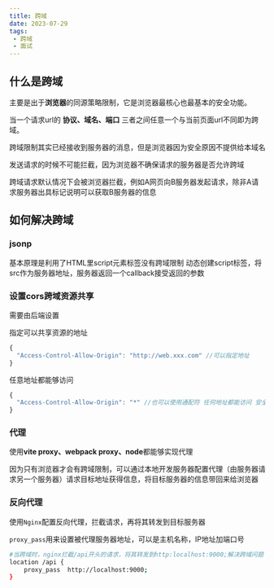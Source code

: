 ```yaml
---
title: 跨域
date: 2023-07-29
tags:
 - 跨域
 - 面试
---
```


## 什么是跨域

主要是出于**浏览器**的同源策略限制，它是浏览器最核心也最基本的安全功能。

当一个请求url的 **协议、域名、端口** 三者之间任意一个与当前页面url不同即为跨域。

跨域限制其实已经接收到服务器的消息，但是浏览器因为安全原因不提供给本域名

发送请求的时候不可能拦截，因为浏览器不确保请求的服务器是否允许跨域

跨域请求默认情况下会被浏览器拦截，例如A网页向B服务器发起请求，除非A请求服务器出具标记说明可以获取B服务器的信息

## 如何解决跨域

### jsonp

基本原理是利用了HTML里script元素标签没有跨域限制 动态创建script标签，将src作为服务器地址，服务器返回一个callback接受返回的参数

### 设置cors跨域资源共享

需要由后端设置

指定可以共享资源的地址

```js
{
  "Access-Control-Allow-Origin": "http://web.xxx.com" //可以指定地址
}
```

任意地址都能够访问

```js
{
  "Access-Control-Allow-Origin": "*" //也可以使用通配符 任何地址都能访问 安全性不高
}
```

### 代理

使用**vite proxy、webpack proxy、node**都能够实现代理

因为只有浏览器才会有跨域限制，可以通过本地开发服务器配置代理（由服务器请求另一个服务器）请求目标地址获得信息，将目标服务器的信息带回来给浏览器

### 反向代理

使用`Nginx`配置反向代理，拦截请求，再将其转发到目标服务器

`proxy_pass`用来设置被代理服务器地址，可以是主机名称，IP地址加端口号

```bash
#当跨域时，nginx拦截/api开头的请求，将其转发到http:localhost:9000;解决跨域问题
location /api {
	proxy_pass	http://localhost:9000;
}
```

